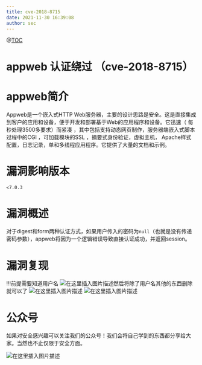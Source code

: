 ```yaml
---
title: cve-2018-8715
date: 2021-11-30 16:39:08
author: sec
---
```

@[TOC](目录)
# appweb 认证绕过 （cve-2018-8715）

# appweb简介

Appweb是一个嵌入式HTTP Web服务器，主要的设计思路是安全。这是直接集成到客户的应用和设备，便于开发和部署基于Web的应用程序和设备。它迅速（ 每秒处理3500多要求）而紧凑 ，其中包括支持动态网页制作，服务器端嵌入式脚本过程中的CGI ，可加载模块的SSL ，摘要式身份验证，虚拟主机， Apache样式配置，日志记录，单和多线程应用程序。它提供了大量的文档和示例。
# 漏洞影响版本

`<7.0.3`

# 漏洞概述
对于digest和form两种认证方式，如果用户传入的密码为`null`（也就是没有传递密码参数），appweb将因为一个逻辑错误导致直接认证成功，并返回session。 

# 漏洞复现
!!!前提需要知道用户名
![在这里插入图片描述](img/77e615e532d5418c853505412a0642b2.png)然后将除了用户名其他的东西删除就可以了
![在这里插入图片描述](img/3cf9d9715f5446eda0c7162224ecc418.png)
![在这里插入图片描述](img/eb6d515f437949dbac774033f4549845.png)
# 公众号
如果对安全感兴趣可以关注我们的公众号！我们会将自己学到的东西都分享给大家。当然也不止仅限于安全方面。

![在这里插入图片描述](img/30c391e25c424241a667735030bed8d2.png)

